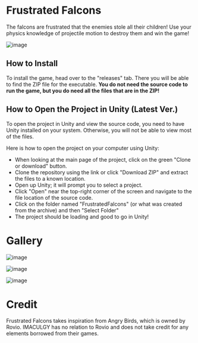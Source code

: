 # Frustrated Falcons
The falcons are frustrated that the enemies stole all their children! Use your physics knowledge of projectile motion to destroy them and win the game!

![image](https://user-images.githubusercontent.com/32719081/59172527-80ebf700-8b16-11e9-8d17-763af5f1ab26.png)

## How to Install
To install the game, head over to the "releases" tab. There you will be able to find the ZIP file for the executable. **You do not need the source code to run the game, but you do need all the files that are in the ZIP!**

## How to Open the Project in Unity (Latest Ver.)
To open the project in Unity and view the source code, you need to have Unity installed on your system. Otherwise, you will not be able to view most of the files.

Here is how to open the project on your computer using Unity:
* When looking at the main page of the project, click on the green "Clone or download" button.
* Clone the repository using the link or click "Download ZIP" and extract the files to a known location.
* Open up Unity; it will prompt you to select a project.
* Click "Open" near the top-right corner of the screen and navigate to the file location of the source code.
* Click on the folder named "FrustratedFalcons" (or what was created from the archive) and then "Select Folder"
* The project should be loading and good to go in Unity!


# Gallery

![image](https://user-images.githubusercontent.com/32719081/59172550-aed13b80-8b16-11e9-8cc8-6f194c7227f6.png)

![image](https://user-images.githubusercontent.com/32719081/59172562-c6102900-8b16-11e9-9f14-e9935ea0bd06.png)

![image](https://user-images.githubusercontent.com/32719081/59172574-da542600-8b16-11e9-90a0-2024c272837a.png)

# Credit
Frustrated Falcons takes inspiration from Angry Birds, which is owned by Rovio. IMACULGY has no relation to Rovio and does not take credit for any elements borrowed from their games.
